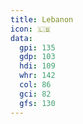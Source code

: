 ```yaml
---
title: Lebanon
icon: 🇱🇧
data:
  gpi: 135
  gdp: 103
  hdi: 109
  whr: 142
  col: 86
  gci: 82
  gfs: 130
---
```

